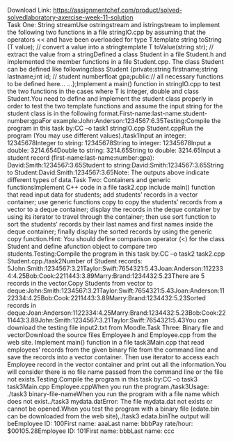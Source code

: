 Download Link: https://assignmentchef.com/product/solved-solvedlaboratory-axercise-week-11-solution
<br>
Task One: String streamUse ostringstream and istringstream to implement the following two functions in a file stringIO.cpp by assuming that the operators &lt;&lt; and have been overloaded for type T.template string toString (T value); // convert a value into a stringtemplate T toValue(string str); // extract the value from a stringDefined a class Student in a file Student.h and implemented the member functions in a file Student.cpp. The class Student can be defined like followingclass Student {private:string firstname;string lastname;int id; // student numberfloat gpa;public:// all necessary functions to be defined here… …};Implement a main() function in stringIO.cpp to test the two functions in the cases where T is integer, double and class Student.You need to define and implement the student class properly in order to test the two template functions and assume the input string for the student class is in the following format.First-name:last-name:student-number:gpaFor example:John:Anderson:1234567:6.35Testing:Compile the program in this task by:CC –o task1 stringIO.cpp Student.cppRun the program (You may use different values)./task1Input an integer: 12345678Integer to string: 12345678String to integer: 12345678Input a double: 3214.654Double to string: 3214.65String to double: 3214.65Input a student record (first-name:last-name:number:gpa): David:Smith:1234567:3.65Student to string:David:Smith:1234567:3.65String to Student:David:Smith:1234567:3.65Note: The outputs above indicate different types of data.Task Two: Containers and generic functionsImplement C++ code in a file task2.cpp include main() function that read input data for students; add students’ records in a vector container; use generic functions copy to copy the students’ records from a vector to a deque container; display the records in the deque container by using its iterator to travel through the container; then use sort function to sort the students’ records by their last names and first names inside the deque container; finally display the sorted records by using the generic copy function.Hint: You should define comparison operator (&lt;) for the class Student and define afunction object to compare two students.Testing:Compile the program in this task by:CC –o task2 task2.cpp Student.cpp./task2Number of Student records: 5John:Smith:1234567:3.21Taylor:Swift:7654321:5.43Joan:Anderson:1122334:4.25Bob:Cook:2211443:3.89Marry:Brand:1234432:5.23There are 5 records in the vector.Copy Students from vector to deque:John:Smith:1234567:3.21Taylor:Swift:7654321:5.43Joan:Anderson:1122334:4.25Bob:Cook:2211443:3.89Marry:Brand:1234432:5.23Sorted records in deque:Joan:Anderson:1122334:4.25Marry:Brand:1234432:5.23Bob:Cook:2211443:3.89John:Smith:1234567:3.21Taylor:Swift:7654321:5.43You can download the testing file input2.txt from Moodle.Task Three: Binary file and vectorDownload the source files Employee.h and Employee.cpp from the web site. Implement main() function in a file task3Main.cpp that read employees’ records from the given binary file from the command line and save the records into a vector container. Then use iterator to access each Employee record in the vector container and print out all the information.You will consider there is no file name passed from the command line or the file not exists.Testing:Compile the program in this task by:CC –o task3 task3Main.cpp Employee.cppWhen you run the program./task3Usage: ./task3 binary-file-nameWhen you run the program with a file name which does not exist../task3 mydata.datError: The file mydata.dat not exists or cannot be opened.When you test the program with a binary file (edate.bin can be downloaded from the web site),./task3 edata.binThe output will beEmployee ID: 100First name: aaaLast name: bbbPay rate/hour: $00105.28Employee ID: 101First name: bbbLast name: ccc